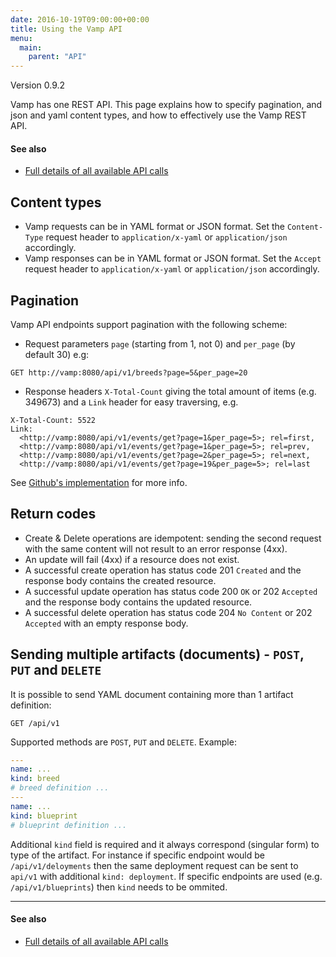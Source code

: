 ```yaml
---
date: 2016-10-19T09:00:00+00:00
title: Using the Vamp API
menu:
  main:
    parent: "API"
---
```

Version 0.9.2

Vamp has one REST API. This page explains how to specify pagination, and json and yaml content types, and how to effectively use the Vamp REST API.

#### See also
* [Full details of all available API calls](/documentation/api/api-reference/)

## Content types

* Vamp requests can be in YAML format or JSON format. Set the `Content-Type` request header to `application/x-yaml` or `application/json` accordingly.
* Vamp responses can be in YAML format or JSON format. Set the `Accept` request header to `application/x-yaml` or `application/json` accordingly.

## Pagination

Vamp API endpoints support pagination with the following scheme:

* Request parameters `page` (starting from 1, not 0) and `per_page` (by default 30) e.g:

```
GET http://vamp:8080/api/v1/breeds?page=5&per_page=20
```

* Response headers `X-Total-Count` giving the total amount of items (e.g. 349673) and a `Link` header for easy traversing, e.g.
```
X-Total-Count: 5522
Link:
  <http://vamp:8080/api/v1/events/get?page=1&per_page=5>; rel=first,
  <http://vamp:8080/api/v1/events/get?page=1&per_page=5>; rel=prev,
  <http://vamp:8080/api/v1/events/get?page=2&per_page=5>; rel=next,
  <http://vamp:8080/api/v1/events/get?page=19&per_page=5>; rel=last
```

See [Github's implementation](https://developer.github.com/guides/traversing-with-pagination/) for more info.

## Return codes

* Create & Delete operations are idempotent: sending the second request with the same content will not result to an error response (4xx).
* An update will fail (4xx) if a resource does not exist.
* A successful create operation has status code 201 `Created` and the response body contains the created resource.
* A successful update operation has status code 200 `OK` or 202 `Accepted` and the response body contains the updated resource.
* A successful delete operation has status code 204 `No Content` or 202 `Accepted` with an empty response body.

## Sending multiple artifacts (documents) - `POST`, `PUT` and `DELETE`

It is possible to send YAML document containing more than 1 artifact definition:

```
GET /api/v1
```

Supported methods are `POST`, `PUT` and `DELETE`. Example:

```yaml
---
name: ...
kind: breed
# breed definition ...
---
name: ...
kind: blueprint
# blueprint definition ...
```

Additional `kind` field is required and it always correspond (singular form) to type of the artifact.
For instance if specific endpoint would be `/api/v1/deloyments` then the same deployment request can be sent to `api/v1` with additional `kind: deployment`.
If specific endpoints are used (e.g. `/api/v1/blueprints`) then `kind` needs to be ommited.

-------------

#### See also
* [Full details of all available API calls](/documentation/api/api-reference/)
